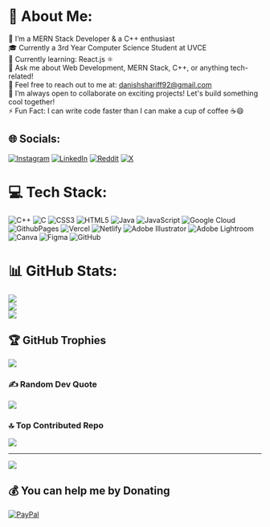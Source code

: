 # 💫 About Me:
🔭 I’m a MERN Stack Developer & a C++ enthusiast<br>🎓 Currently a 3rd Year Computer Science Student at UVCE<br>🌱 Currently learning: React.js ⚛️<br>💬 Ask me about Web Development, MERN Stack, C++, or anything tech-related!<br>💌 Feel free to reach out to me at: danishshariff92@gmail.com<br>🤝 I’m always open to collaborate on exciting projects! Let's build something cool together!<br>⚡ Fun Fact: I can write code faster than I can make a cup of coffee ☕😄


## 🌐 Socials:
[![Instagram](https://img.shields.io/badge/Instagram-%23E4405F.svg?logo=Instagram&logoColor=white)](https://instagram.com/danish.shariff_) [![LinkedIn](https://img.shields.io/badge/LinkedIn-%230077B5.svg?logo=linkedin&logoColor=white)](https://linkedin.com/in/danish-shariff-b48a3025a) [![Reddit](https://img.shields.io/badge/Reddit-%23FF4500.svg?logo=Reddit&logoColor=white)](https://reddit.com/user/Shariff92) [![X](https://img.shields.io/badge/X-black.svg?logo=X&logoColor=white)](https://x.com/Danishshariff4) 

# 💻 Tech Stack:
![C++](https://img.shields.io/badge/c++-%2300599C.svg?style=flat&logo=c%2B%2B&logoColor=white) ![C](https://img.shields.io/badge/c-%2300599C.svg?style=flat&logo=c&logoColor=white) ![CSS3](https://img.shields.io/badge/css3-%231572B6.svg?style=flat&logo=css3&logoColor=white) ![HTML5](https://img.shields.io/badge/html5-%23E34F26.svg?style=flat&logo=html5&logoColor=white) ![Java](https://img.shields.io/badge/java-%23ED8B00.svg?style=flat&logo=openjdk&logoColor=white) ![JavaScript](https://img.shields.io/badge/javascript-%23323330.svg?style=flat&logo=javascript&logoColor=%23F7DF1E) ![Google Cloud](https://img.shields.io/badge/GoogleCloud-%234285F4.svg?style=flat&logo=google-cloud&logoColor=white) ![GithubPages](https://img.shields.io/badge/github%20pages-121013?style=flat&logo=github&logoColor=white) ![Vercel](https://img.shields.io/badge/vercel-%23000000.svg?style=flat&logo=vercel&logoColor=white) ![Netlify](https://img.shields.io/badge/netlify-%23000000.svg?style=flat&logo=netlify&logoColor=#00C7B7) ![Adobe Illustrator](https://img.shields.io/badge/adobe%20illustrator-%23FF9A00.svg?style=flat&logo=adobe%20illustrator&logoColor=white) ![Adobe Lightroom](https://img.shields.io/badge/Adobe%20Lightroom-31A8FF.svg?style=flat&logo=Adobe%20Lightroom&logoColor=white) ![Canva](https://img.shields.io/badge/Canva-%2300C4CC.svg?style=flat&logo=Canva&logoColor=white) ![Figma](https://img.shields.io/badge/figma-%23F24E1E.svg?style=flat&logo=figma&logoColor=white) ![GitHub](https://img.shields.io/badge/github-%23121011.svg?style=flat&logo=github&logoColor=white)
# 📊 GitHub Stats:
![](https://github-readme-stats.vercel.app/api?username=danishshariff&theme=calm_pink&hide_border=false&include_all_commits=false&count_private=true)<br/>
![](https://github-readme-streak-stats.herokuapp.com/?user=danishshariff&theme=calm_pink&hide_border=false)<br/>
![](https://github-readme-stats.vercel.app/api/top-langs/?username=danishshariff&theme=calm_pink&hide_border=false&include_all_commits=false&count_private=true&layout=compact)

## 🏆 GitHub Trophies
![](https://github-profile-trophy.vercel.app/?username=danishshariff&theme=calm_pink&no-frame=false&no-bg=true&margin-w=4)

### ✍️ Random Dev Quote
![](https://quotes-github-readme.vercel.app/api?type=vetical&theme=tokyonight)

### 🔝 Top Contributed Repo
![](https://github-contributor-stats.vercel.app/api?username=danishshariff&limit=5&theme=dark&combine_all_yearly_contributions=true)

---
[![](https://visitcount.itsvg.in/api?id=danishshariff&icon=9&color=0)](https://visitcount.itsvg.in)

  ## 💰 You can help me by Donating
  [![PayPal](https://img.shields.io/badge/PayPal-00457C?style=for-the-badge&logo=paypal&logoColor=white)](https://paypal.me/danishshariff92) 

  
<!-- Proudly created with GPRM ( https://gprm.itsvg.in ) -->
